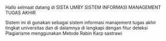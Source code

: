 Hallo selmaat datang di SISTA UMBY
SISTEM INFORMASI MANAGEMENT TUGAS AKHIR

Sistem ini di gunakan sebagai sistem informasi manajement tugas akhir tingkat universitas dan di dalamnya di lengkapi dengan fitur deteksi Plagiarisme menggunakan Metode Rabin Karp sastrawi

